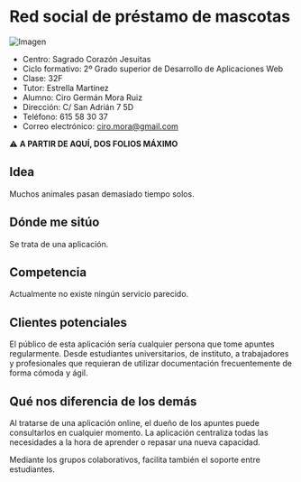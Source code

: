 # Red social de préstamo de mascotas

![Imagen](https://via.placeholder.com/500x250)

- Centro: Sagrado Corazón Jesuitas
- Ciclo formativo: 2º Grado superior de Desarrollo de Aplicaciones Web
- Clase: 32F
- Tutor: Estrella Martinez
- Alumno: Ciro Germán Mora Ruiz
- Dirección: C/ San Adrián 7 5D
- Teléfono: 615 58 30 37
- Correo electrónico: ciro.mora@gmail.com

:warning: **A PARTIR DE AQUÍ, DOS FOLIOS MÁXIMO**

## Idea

Muchos animales pasan demasiado tiempo solos.

## Dónde me sitúo

Se trata de una aplicación.

## Competencia

Actualmente no existe ningún servicio parecido.

## Clientes potenciales

El público de esta aplicación sería cualquier persona que tome apuntes regularmente. Desde estudiantes universitarios, de instituto, a trabajadores y profesionales que requieran de utilizar documentación frecuentemente de forma cómoda y ágil.

## Qué nos diferencia de los demás

Al tratarse de una aplicación online, el dueño de los apuntes puede consultarlos en cualquier momento. La aplicación centraliza todas las necesidades a la hora de aprender o repasar una nueva capacidad.

Mediante los grupos colaborativos, facilita también el soporte entre estudiantes.